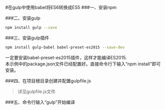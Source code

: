 #在gulp中使用babel将ES6转换成ES5 
###一、安装npm  

###二、安装gulp  
``` bash  
npm install gulp --save
```  
###三、安装gulp插件  
``` bash  
npm install gulp-babel babel-preset-es2015 --save-dev
```     

一定要安装babel-preset-es2015插件，这样才能编译ES2015.   
本示例中的package.json文件已经配置好。直接命令行下输入“npm install”即可安装。  
 
###四、在项目根目录创建并配置gulpfile.js  
>  详见gulpfile.js文件  
 
###五、命令行输入“gulp”开始编译